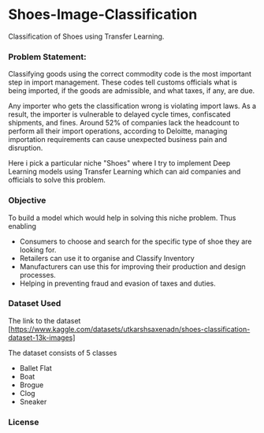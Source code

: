 # Shoes-Image-Classification 

Classification of Shoes using Transfer Learning.

### Problem Statement:
Classifying goods using the correct commodity code is the most important step in import management. These codes tell customs officials what is being imported, if the goods are admissible, and what taxes, if any, are due. 

Any importer who gets the classification wrong is violating import laws. As a result, the importer is vulnerable to delayed cycle times, confiscated shipments, and fines. Around 52% of companies lack the headcount to perform all their import operations, according to Deloitte, managing importation requirements can cause unexpected business pain and disruption.

Here i pick a particular niche "Shoes" where I try to implement Deep Learning models using Transfer Learning which can aid companies and officials to solve this problem. 


### Objective
To build a model which would help in solving this niche problem. Thus enabling
- Consumers to choose and search for the specific type of shoe they are looking for.
- Retailers can use it to organise and Classify Inventory
- Manufacturers can use this for improving their production and design processes.
- Helping in preventing fraud and evasion of taxes and duties.


### Dataset Used
The link to the dataset
[https://www.kaggle.com/datasets/utkarshsaxenadn/shoes-classification-dataset-13k-images]

The dataset consists of 5 classes
- Ballet Flat
- Boat
- Brogue
- Clog
- Sneaker


### License


